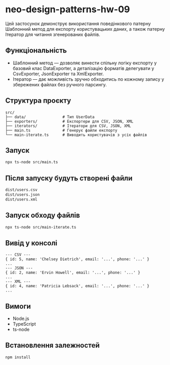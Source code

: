 # neo-design-patterns-hw-09
Цей застосунок демонструє використання поведінкового патерну Шаблонний метод для експорту користувацьких даних, а також патерну Ітератор для читання згенерованих файлів.

## Функціональність
- Шаблонний метод — дозволяє винести спільну логіку експорту у базовий клас DataExporter, а деталізацію форматів делегувати у CsvExporter, JsonExporter та XmlExporter.
- Ітератор — дає можливість зручно обходитись по кожному запису у збережених файлах без ручного парсингу.

## Структура проєкту
```text
src/
├── data/                # Тип UserData
├── exporters/           # Експортери для CSV, JSON, XML
├── iterators/           # Ітератори для CSV, JSON, XML
├── main.ts              # Генерує файли експорту
└── main-iterate.ts      # Виводить користувачів з усіх файлів
```

## Запуск 
```bash
npx ts-node src/main.ts
```

## Після запуску будуть створені файли
```bash
dist/users.csv
dist/users.json
dist/users.xml
```

## Запуск обходу файлів
```bash
npx ts-node src/main-iterate.ts
```

## Вивід у консолі
```text
--- CSV ---
{ id: 5, name: 'Chelsey Dietrich', email: '...', phone: '...' }
...
--- JSON ---
{ id: 2, name: 'Ervin Howell', email: '...', phone: '...' }
...
--- XML ---
{ id: 4, name: 'Patricia Lebsack', email: '...', phone: '...' }
...
```

## Вимоги
- Node.js
- TypeScript
- ts-node

## Встановлення залежностей
```bash
npm install
```

